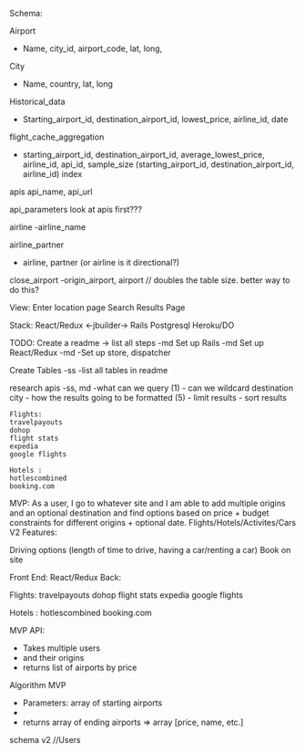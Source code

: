 Schema:


Airport
- Name, city_id, airport_code, lat, long,

City
- Name, country, lat, long

Historical_data
- Starting_airport_id, destination_airport_id, lowest_price, airline_id, date

flight_cache_aggregation
- starting_airport_id, destination_airport_id, average_lowest_price, airline_id, api_id, sample_size
(starting_airport_id, destination_airport_id, airline_id) index


apis
api_name, api_url

api_parameters
look at apis first???

airline
-airline_name

airline_partner
- airline, partner (or airline is it directional?)

close_airport
-origin_airport, airport // doubles the table size. better way to do this?



View:
Enter location page
Search Results Page


Stack:
React/Redux
<-jbuilder->
Rails
Postgresql
Heroku/DO


TODO:
Create a readme -> list all steps -md
Set up Rails -md
Set up React/Redux -md
    -Set up store, dispatcher

Create Tables    -ss
    -list all tables in readme

research apis -ss, md
    -what can we query (1)
        - can we wildcard destination city
    - how the results going to be formatted (5)
    - limit results
    - sort results

    Flights: 
    travelpayouts
    dohop
    flight stats
    expedia
    google flights

    Hotels :
    hotlescombined
    booking.com


MVP: As a user, I go to whatever site and I am able to add multiple origins and an optional destination and find options based on price + budget constraints for different origins + optional date. Flights/Hotels/Activites/Cars
V2 Features:

Driving options (length of time to drive, having a car/renting a car)
Book on site


Front End: React/Redux
Back: 

Flights: 
travelpayouts
dohop
flight stats
expedia
google flights

Hotels :
hotlescombined
booking.com





MVP API:
- Takes multiple users
- and their origins
- returns list of airports by price

Algorithm MVP
- Parameters: array of starting airports
- 
- returns array of ending airports => array [price, name, etc.]


schema v2
//Users





